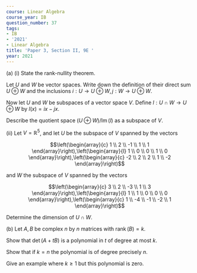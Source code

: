 ```yaml
---
course: Linear Algebra
course_year: IB
question_number: 37
tags:
- IB
- '2021'
- Linear Algebra
title: 'Paper 3, Section II, 9E '
year: 2021
---
```




(a) (i) State the rank-nullity theorem.

Let $U$ and $W$ be vector spaces. Write down the definition of their direct sum $U \oplus W$ and the inclusions $i: U \rightarrow U \oplus W, j: W \rightarrow U \oplus W$.

Now let $U$ and $W$ be subspaces of a vector space $V$. Define $l: U \cap W \rightarrow U \oplus W$ by $l(x)=i x-j x .$

Describe the quotient space $(U \oplus W) / \operatorname{Im}(l)$ as a subspace of $V$.

(ii) Let $V=\mathbb{R}^{5}$, and let $U$ be the subspace of $V$ spanned by the vectors

$$\left(\begin{array}{c}
1 \\
2 \\
-1 \\
1 \\
1
\end{array}\right),\left(\begin{array}{l}
1 \\
0 \\
0 \\
1 \\
0
\end{array}\right),\left(\begin{array}{c}
-2 \\
2 \\
2 \\
1 \\
-2
\end{array}\right)$$

and $W$ the subspace of $V$ spanned by the vectors

$$\left(\begin{array}{c}
3 \\
2 \\
-3 \\
1 \\
3
\end{array}\right),\left(\begin{array}{l}
1 \\
1 \\
0 \\
0 \\
0
\end{array}\right),\left(\begin{array}{c}
1 \\
-4 \\
-1 \\
-2 \\
1
\end{array}\right)$$

Determine the dimension of $U \cap W$.

(b) Let $A, B$ be complex $n$ by $n$ matrices with $\operatorname{rank}(B)=k$.

Show that $\operatorname{det}(A+t B)$ is a polynomial in $t$ of degree at most $k$.

Show that if $k=n$ the polynomial is of degree precisely $n$.

Give an example where $k \geqslant 1$ but this polynomial is zero.